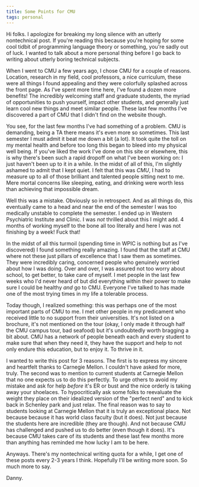 ```yaml
---
title: Some Points for CMU
tags: personal
---
```


Hi folks. I apologize for breaking my long silence with an utterly
nontechnical post. If you're reading this because you're hoping for
some cool tidbit of programming language theory or something, you're
sadly out of luck. I wanted to talk about a more personal thing before
I go back to writing about utterly boring technical subjects.

When I went to CMU a few years ago, I chose CMU for a couple of
reasons. Location, research in my field, cool professors, a nice
curriculum, these were all things I found appealing and they were
colorfully splashed across the front page. As I've spent more time
here, I've found a dozen more benefits! The incredibly welcoming staff
and graduate students, the myriad of opportunities to push yourself,
impact other students, and generally just learn cool new things and
meet similar people. These last few months I've discovered a part of
CMU that I didn't find on the website though.

You see, for the last few months I've had something of a problem. CMU
is demanding, being a TA there means it's even more so sometimes. This
last semester I must admit it beat me down a bit (a lot). It took
quite the toll on my mental health and before too long this began to
bleed into my physical well being. If you've liked the work I've done
on this site or elsewhere, this is why there's been such a rapid
dropoff on what I've been working on: I just haven't been up to it in
a while. In the midst of all of this, I'm slightly ashamed to admit
that I kept quiet. I felt that this was *CMU*, I had to measure up to
all of those brilliant and talented people sitting next to me. Mere
mortal concerns like sleeping, eating, and drinking were worth less
than achieving that impossible dream.

Well this was a mistake. Obviously so in retrospect. And as all things
do, this eventually came to a head and near the end of the semester I
was too medically unstable to complete the semester. I ended up in
Western Psychiatric Institute and Clinic. I was *not* thrilled about
this I might add. 4 months of working myself to the bone all too
literally and here I was not finishing by a week! Fuck that!

In the midst of all this turmoil (spending time in WPIC is nothing but
as I've discovered) I found something really amazing. I found that the
staff at CMU where not these just pillars of excellence that I saw
them as sometimes. They were incredibly caring, concerned people who
genuinely worried about how I was doing. Over and over, I was assured
not too worry about school, to get better, to take care of myself. I
met people in the last few weeks who I'd never heard of but did
everything within their power to make sure I could be healthy *and* go
to CMU. Everyone I've talked to has made one of the most trying times
in my life a tolerable process.

Today though, I realized something: this was perhaps one of the most
important parts of CMU to me. I met other people in my predicament who
received little to no support from their universities. It's not listed
on a brochure, it's not mentioned on the tour (okay, I only made it
through half the CMU campus tour, bad seafood) but it's undoubtedly
worth bragging a bit about. CMU has a network of people beneath each
and every student to make sure that when they need it, they have the
support and help to not only endure this education, but to enjoy
it. To thrive in it.

I wanted to write this post for 3 reasons. The first is to express my
sincere and heartfelt thanks to Carnegie Mellon. I couldn't have asked
for more, truly. The second was to mention to current students at
Carnegie Mellon that no one expects us to do this perfectly. To urge
others to avoid my mistake and ask for help *before* it's ER or bust
and the nice orderly is taking away your shoelaces. To hypocritically
ask some folks to reevaluate the weight they place on their idealized
version of the "perfect nerd" and to kick back in Schenley park and
just relax. The final reason was to say to students looking at
Carnegie Mellon that it is truly an exceptional place. Not because
because it has world class faculty (but it does). Not just because the
students here are incredible (they are though). And not because CMU
has challenged and pushed us to do better (even though it does). It's
because CMU takes care of its students and these last few months more
than anything has reminded me how lucky I am to be here.

Anyways. There's my nontechnical writing quota for a while, I get one
of these posts every 2-3 years I think. Hopefully I'll be writing more
soon. So much more to say.

Danny.
